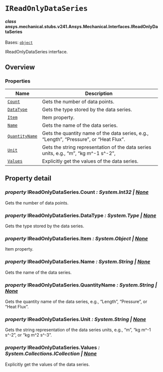 # `IReadOnlyDataSeries`

<a id="ansys.mechanical.stubs.v241.Ansys.Mechanical.Interfaces.IReadOnlyDataSeries"></a>

#### *class* ansys.mechanical.stubs.v241.Ansys.Mechanical.Interfaces.IReadOnlyDataSeries

Bases: [`object`](https://docs.python.org/3/library/functions.html#object)

IReadOnlyDataSeries interface.

<!-- !! processed by numpydoc !! -->

<a id="overview"></a>

## Overview

### Properties

| Name | Description |
|------------------------------------------------------------------------------------------------------------------------|----------------------------------------------------------------------------------------|
| [`Count`](#IReadOnlyDataSeries.Count)               | Gets the number of data points.                                                        |
| [`DataType`](#IReadOnlyDataSeries.DataType)         | Gets the type stored by the data series.                                               |
| [`Item`](#IReadOnlyDataSeries.Item)                 | Item property.                                                                         |
| [`Name`](#IReadOnlyDataSeries.Name)                 | Gets the name of the data series.                                                      |
| [`QuantityName`](#IReadOnlyDataSeries.QuantityName) | Gets the quantity name of the data series, e.g., “Length”, “Pressure”, or “Heat Flux”. |
| [`Unit`](#IReadOnlyDataSeries.Unit)                 | Gets the string representation of the data series units, e.g., “m”, “kg m^-1 s^-2”,    |
| [`Values`](#IReadOnlyDataSeries.Values)             | Explicitly get the values of the data series.                                          |

<a id="property-detail"></a>

## Property detail

<a id="IReadOnlyDataSeries.Count"></a>

### *property* IReadOnlyDataSeries.Count *: System.Int32 | [None](https://docs.python.org/3/library/constants.html#None)*

Gets the number of data points.

<!-- !! processed by numpydoc !! -->

<a id="IReadOnlyDataSeries.DataType"></a>

### *property* IReadOnlyDataSeries.DataType *: System.Type | [None](https://docs.python.org/3/library/constants.html#None)*

Gets the type stored by the data series.

<!-- !! processed by numpydoc !! -->

<a id="IReadOnlyDataSeries.Item"></a>

### *property* IReadOnlyDataSeries.Item *: System.Object | [None](https://docs.python.org/3/library/constants.html#None)*

Item property.

<!-- !! processed by numpydoc !! -->

<a id="IReadOnlyDataSeries.Name"></a>

### *property* IReadOnlyDataSeries.Name *: System.String | [None](https://docs.python.org/3/library/constants.html#None)*

Gets the name of the data series.

<!-- !! processed by numpydoc !! -->

<a id="IReadOnlyDataSeries.QuantityName"></a>

### *property* IReadOnlyDataSeries.QuantityName *: System.String | [None](https://docs.python.org/3/library/constants.html#None)*

Gets the quantity name of the data series, e.g., “Length”, “Pressure”, or “Heat Flux”.

<!-- !! processed by numpydoc !! -->

<a id="IReadOnlyDataSeries.Unit"></a>

### *property* IReadOnlyDataSeries.Unit *: System.String | [None](https://docs.python.org/3/library/constants.html#None)*

Gets the string representation of the data series units, e.g., “m”, “kg m^-1 s^-2”,
or “kg m^2 s^-3”.

<!-- !! processed by numpydoc !! -->

<a id="IReadOnlyDataSeries.Values"></a>

### *property* IReadOnlyDataSeries.Values *: System.Collections.ICollection | [None](https://docs.python.org/3/library/constants.html#None)*

Explicitly get the values of the data series.

<!-- !! processed by numpydoc !! -->

